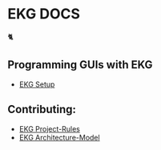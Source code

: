 # EKG DOCS

🐈

## Programming GUIs with EKG
* [EKG Setup](./setup/header.md)

## Contributing:
* [EKG Project-Rules](./model/project-rules.md)
* [EKG Architecture-Model](./model/header.md)